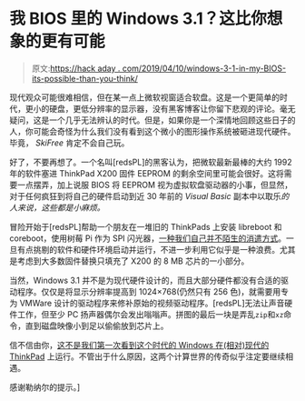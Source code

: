 # 我 BIOS 里的 Windows 3.1？这比你想象的更有可能

> 原文:[https://hack aday . com/2019/04/10/windows-3-1-in-my-BIOS-its-possible-than-you-think/](https://hackaday.com/2019/04/10/windows-3-1-in-my-bios-its-more-likely-than-you-think/)

现代观众可能很难相信，但在某一点上微软视窗适合软盘。这是一个更简单的时代，更小的硬盘，更低分辨率的显示器，没有黑客博客让你留下悲观的评论。毫无疑问，这是一个几乎无法辨认的时代。但是，如果你是一个深情地回顾这些日子的人，你可能会奇怪为什么我们没有看到这个微小的图形操作系统被砸进现代硬件。毕竟， *SkiFree* 肯定不会自己玩。

好了，不要再想了。一个名叫[redsPL]的黑客认为，把微软最新最棒的大约 1992 年的软件塞进 ThinkPad X200 固件 EEPROM 的剩余空间里可能会很好。这将需要一点摆弄，加上说服 BIOS 将 EEPROM 视为虚拟软盘驱动器的小事，但显然，对于任何疯狂到将自己的硬件启动到近 30 年前的 *Visual Basic* 副本中以取乐*的人来说，这些都是小麻烦。*

冒险开始于[redsPL]帮助一个朋友在一堆旧的 ThinkPads 上安装 libreboot 和 coreboot，使用树莓 Pi 作为 SPI 闪光器，[一种我们自己并不陌生的消遣方式](http://hackaday.com/2018/08/20/installing-libreboot-the-very-lazy-way/)。一旦有点挑剔的软件和硬件环境启动并运行，不进一步利用它似乎是一种浪费。尤其是考虑到大多数固件替换只填充了 X200 的 8 MB 芯片的一小部分。

当然，Windows 3.1 并不是为现代硬件设计的，而且大部分硬件都没有合适的驱动程序。仅仅是将显示分辨率提高到 1024×768(仍然只有 256 色)，就需要用专为 VMWare 设计的驱动程序来修补原始的视频驱动程序。[redsPL]无法让声音硬件工作，但至少 PC 扬声器偶尔会发出嗡嗡声。拼图的最后一块是弄乱`zip`和`xz`命令，直到磁盘映像小到足以偷偷放到芯片上。

信不信由你，[这不是我们第一次看到这个时代的 Windows 在(相对)现代的 ThinkPad](https://hackaday.com/2018/05/15/windows-for-workgroups-3-11-in-2018/) 上运行。不管出于什么原因，这两个计算世界的传奇似乎注定要继续相遇。

感谢勒纳尔的提示。]
